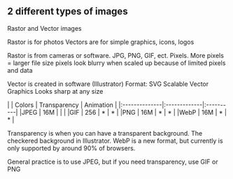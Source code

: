 
2 different types of images
----------------------------

Rastor and Vector images

Rastor is for photos
Vectors are for simple graphics, icons, logos

Rastor is from cameras or software.  JPG, PNG, GIF, ect.  Pixels.  More pixels = larger file size
pixels look blurry when scaled up because of limited pixels and data

Vector is created in software (Illustrator)
Format: SVG  Scalable Vector Graphics
Looks sharp at any size

|      | Colors | Transparency | Animation |
|:--------------|:-------------|:----------|
|JPEG  |  16M   |              |           |
|GIF   |  256   |      *       |     *     |
|PNG   |  16M   |      *       |     *     |
|WebP  |  16M   |      *       |     *     |


Transparency is when you can have a transparent background.  The checkered background in Illustrator.
WebP is a new format, but currently is only supported by around 90% of browsers.

General practice is to use JPEG, but if you need transparency, use GIF or PNG
